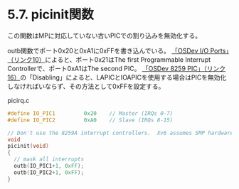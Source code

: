 # 5.7. picinit関数
この関数はMPに対応していない古いPICでの割り込みを無効化する。

outb関数でポート0x20と0xA1に0xFFを書き込んでいる。
[「OSDev I/O Ports」（リンク10）](https://ftp.gnu.org/old-gnu/Manuals/ld-2.9.1/html_mono/ld.html)によると、ポート0x21はThe first Programmable Interrupt Controllerで、ポート0xA1はThe second PIC。
[「OSDev 8259 PIC」（リンク16）](https://wiki.osdev.org/PIC)の「Disabling」によると、LAPICとIOAPICを使用する場合はPICを無効化しなければいならず、その方法として0xFFを設定する。

picirq.c
```c
#define IO_PIC1         0x20    // Master (IRQs 0-7)
#define IO_PIC2         0xA0    // Slave (IRQs 8-15)

// Don't use the 8259A interrupt controllers.  Xv6 assumes SMP hardware.
void
picinit(void)
{
  // mask all interrupts
  outb(IO_PIC1+1, 0xFF);
  outb(IO_PIC2+1, 0xFF);
}
```
